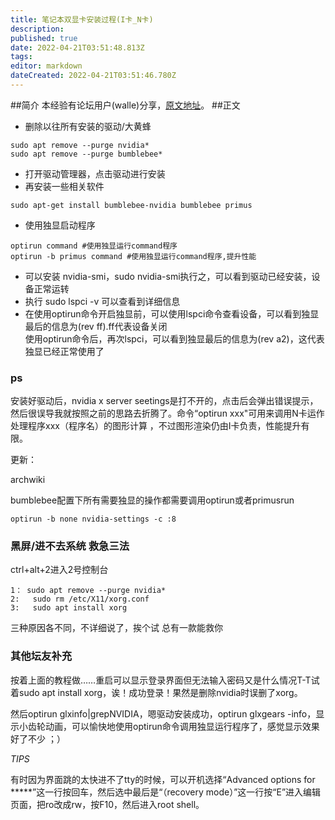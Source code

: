 ```yaml
---
title: 笔记本双显卡安装过程(I卡_N卡)
description: 
published: true
date: 2022-04-21T03:51:48.813Z
tags: 
editor: markdown
dateCreated: 2022-04-21T03:51:46.780Z
---
```


##简介
本经验有论坛用户(walle)分享，[原文地址](https://bbs.deepin.org/forum.php?mod=viewthread&tid=141410&page=1&extra=#pid345736)。
##正文
* 删除以往所有安装的驱动/大黄蜂

```
sudo apt remove --purge nvidia*
sudo apt remove --purge bumblebee*
```

* 打开驱动管理器，点击驱动进行安装
* 再安装一些相关软件

```
sudo apt-get install bumblebee-nvidia bumblebee primus
```

* 使用独显启动程序

```
optirun command #使用独显运行command程序
optirun -b primus command #使用独显运行command程序,提升性能
```

* 可以安装 nvidia-smi，sudo nvidia-smi执行之，可以看到驱动已经安装，设备正常运转
* 执行 sudo lspci -v 可以查看到详细信息
* 在使用optirun命令开启独显前，可以使用lspci命令查看设备，可以看到独显最后的信息为(rev ff).ff代表设备关闭  
使用optirun命令后，再次lspci，可以看到独显最后的信息为(rev a2)，这代表独显已经正常使用了

### ps
安装好驱动后，nvidia x server seetings是打不开的，点击后会弹出错误提示，然后很误导我就按照之前的思路去折腾了。命令“optirun xxx"可用来调用N卡运作处理程序xxx（程序名）的图形计算 ，不过图形渲染仍由I卡负责，性能提升有限。   

更新：

archwiki

bumblebee配置下所有需要独显的操作都需要调用optirun或者primusrun

```optirun -b none nvidia-settings -c :8```

### 黑屏/进不去系统  救急三法

ctrl+alt+2进入2号控制台

```
1： sudo apt remove --purge nvidia*
2:   sudo rm /etc/X11/xorg.conf
3:   sudo apt install xorg
```

三种原因各不同，不详细说了，挨个试 总有一款能救你

### 其他坛友补充
按着上面的教程做……重启可以显示登录界面但无法输入密码又是什么情况T-T试着sudo apt install xorg，诶！成功登录！果然是删除nvidia时误删了xorg。

然后optirun glxinfo|grepNVIDIA，嗯驱动安装成功，optirun glxgears -info，显示小齿轮动画，可以愉快地使用optirun命令调用独显运行程序了，感觉显示效果好了不少 ；）

*TIPS*

有时因为界面跳的太快进不了tty的时候，可以开机选择“Advanced options for *****”这一行按回车，然后选中最后是“（recovery mode）”这一行按“E”进入编辑页面，把ro改成rw，按F10，然后进入root shell。